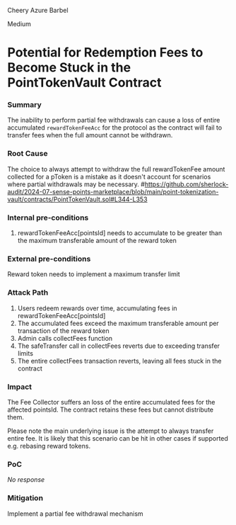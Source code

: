 Cheery Azure Barbel

Medium

# Potential for Redemption Fees to Become Stuck in the PointTokenVault Contract

### Summary

The inability to perform partial fee withdrawals can cause a loss of entire accumulated `rewardTokenFeeAcc` for the protocol  as the contract will fail to transfer fees when the full amount cannot be withdrawn.


### Root Cause

The choice to always attempt to withdraw the full rewardTokenFee amount collected for a pToken is a mistake as it doesn't account for scenarios where partial withdrawals may be necessary. 
#https://github.com/sherlock-audit/2024-07-sense-points-marketplace/blob/main/point-tokenization-vault/contracts/PointTokenVault.sol#L344-L353


### Internal pre-conditions

1. rewardTokenFeeAcc[pointsId] needs to accumulate to be greater than the maximum transferable amount of the reward token
### External pre-conditions

Reward token needs to implement a maximum transfer limit 
### Attack Path

1. Users redeem rewards over time, accumulating fees in rewardTokenFeeAcc[pointsId]
2. The accumulated fees exceed the maximum transferable amount per transaction of the reward token
3. Admin calls collectFees function
4. The safeTransfer call in collectFees reverts due to exceeding transfer limits
5. The entire collectFees transaction reverts, leaving all fees stuck in the contract

### Impact

The Fee Collector suffers an loss of the entire accumulated fees for the affected pointsId. The contract retains these fees but cannot distribute them. 

Please note the main underlying issue is the attempt to always transfer entire fee. It is likely that this scenario can be hit in other cases if supported e.g. rebasing reward tokens.

### PoC

_No response_

### Mitigation

Implement a partial fee withdrawal mechanism
